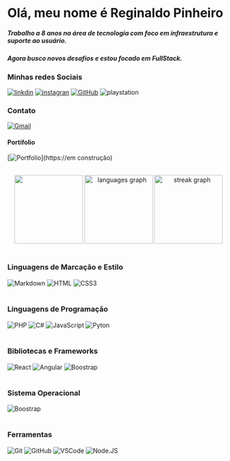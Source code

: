 # Olá, meu nome é Reginaldo Pinheiro 

##### Trabalho a 8 anos na área de tecnologia com foco em infraestrutura e suporte ao usuário.
##### Agora busco novos desafios e estou focado em FullStack.

### Minhas redes Sociais

[![linkdin](https://img.shields.io/badge/LinkedIn-0077B5?style=for-the-badge&logo=linkedin&logoColor=white)](https://www.linkedin.com/in/reginaldo-pinheiro-4aa385161/)
[![instagran](https://img.shields.io/badge/Instagram-E4405F?style=for-the-badge&logo=instagram&logoColor=white)](https://www.instagram.com/reginaldospinheiro/)
[![GitHub](https://img.shields.io/badge/GitHub-100000?style=for-the-badge&logo=github&logoColor=white)](https://github.com/reginaldospinheiro)
![playstation](https://img.shields.io/badge/PlayStation-003791?style=for-the-badge&logo=playstation&logoColor=white)

### Contato
[![Gmail](https://img.shields.io/badge/Gmail-333333?style=for-the-badge&logo=gmail&logoColor=red)](mailto:reginaldo.spinheiro2@gmail.com)

#### Portifolio
[![Portfolio](https://img.shields.io/badge/Portfolio-FF5722?style=for-the-badge&logo=todoist&logoColor=white)](https://em construção)

<br>

<div align="center">
   <img src="https://github-readme-stats.vercel.app/api?username=reginaldospinheiro&show_icons=true&theme=merko" height="155"/>
   <img src="https://github-readme-stats.vercel.app/api/top-langs?username=reginaldospinheiro&locale=en&hide_title=false&layout=compact&card_width=320&langs_count=7&theme=merko&hide_border=false&order=2" height="155" alt="languages graph"/>
   <img src="https://streak-stats.demolab.com?user=reginaldospinheiro&locale=en&mode=daily&theme=merko&hide_border=true&border_radius=12&order=3" height="155" alt="streak graph"  />
</div>

<br>

### Linguagens de Marcação e Estilo
  <div>
    <img align="center" alt="Markdown" src="https://img.shields.io/badge/Markdown-000?style=for-the-badge&logo=markdown" />
    <img align="center" alt="HTML" src="https://img.shields.io/badge/HTML5-E34F26?style=for-the-badge&logo=html5&logoColor=white" />
    <img align="center" alt="CSS3" src="https://img.shields.io/badge/CSS3-1572B6?style=for-the-badge&logo=css3&logoColor=white" />
  </div>

<br>

### Linguagens de Programação
   <div>
     <img align="center" alt="PHP" src="https://img.shields.io/badge/PHP-777BB4?style=for-the-badge&logo=php&logoColor=white"/>
     <img align="center" alt="C#" src="https://img.shields.io/badge/C%23-239120?style=for-the-badge&logo=c-sharp&logoColor=white"/>
     <img align="center" alt="JavaScript" src="https://img.shields.io/badge/JavaScript-F7DF1E?style=for-the-badge&logo=javascript&logoColor=black"/>
     <img align="center" alt="Pyton" src="https://img.shields.io/badge/python-3670A0?style=for-the-badge&logo=python&logoColor=ffdd54"/>
    </div>

<br>

### Bibliotecas e Frameworks
   <div>
     <img align="center" alt="React" src="https://img.shields.io/badge/React-20232A?style=for-the-badge&logo=react&logoColor=61DAFB"/>
     <img align="center" alt="Angular" src="https://img.shields.io/badge/Angular-DD0031?style=for-the-badge&logo=angular&logoColor=white"/>
     <img align="center" alt="Boostrap" src="https://img.shields.io/badge/-boostrap-0D1117?style=for-the-badge&logo=bootstrap&labelColor=0D1117"/>
   </div>

<br>

### Sistema Operacional
   <div>
     <img align="center" alt="Boostrap" src="https://img.shields.io/badge/Windows-000?style=for-the-badge&logo=windows&logoColor=2CA5E0"/>
   </div>

<br>

### Ferramentas
   <div>
     <img align="center" alt="Git" src="https://img.shields.io/badge/GIT-E44C30?style=for-the-badge&logo=git&logoColor=white"/>
     <img align="center" alt="GitHub" src="https://img.shields.io/badge/GitHub-000?style=for-the-badge&logo=github&logoColor=30A3DC"/>
     <img align="center" alt="VSCode" src="https://img.shields.io/badge/Vscode-007ACC?style=for-the-badge&logo=visual-studio-code&logoColor=white"/>
     <img align="center" alt="Node.JS" src="https://img.shields.io/badge/node.js-6DA55F?style=for-the-badge&logo=node.js&logoColor=white"/>
   </div>



  <div/>
  